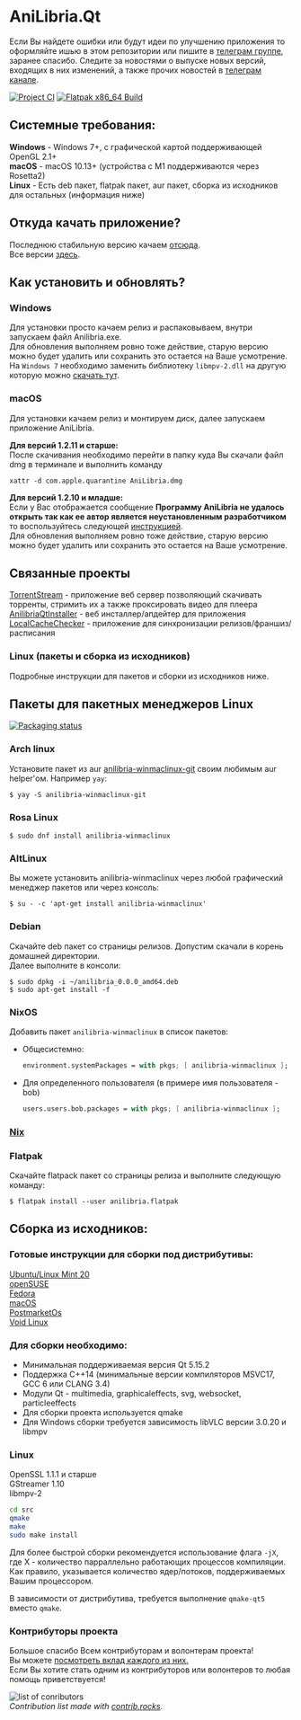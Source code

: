 # AniLibria.Qt

Если Вы найдете ошибки или будут идеи по улучшению приложения то оформляйте ишью в этом репозитории или пишите в [телеграм группе](https://t.me/+Le_oNL4Tw745YWUy), заранее спасибо. Следите за новостями о выпуске новых версий, входящих в них изменений, а также прочих новостей в [телеграм канале](https://t.me/desktopclientanilibria). 

[![Project CI](https://github.com/anilibria/anilibria-winmaclinux/actions/workflows/c-cpp.yml/badge.svg)](https://github.com/anilibria/anilibria-winmaclinux/actions/workflows/c-cpp.yml)
[![Flatpak x86_64 Build](https://github.com/anilibria/anilibria-winmaclinux/actions/workflows/flatpak.yml/badge.svg?branch=deploy)](https://github.com/anilibria/anilibria-winmaclinux/actions/workflows/flatpak.yml)

## Системные требования:

**Windows** - Windows 7+, с графической картой поддерживающей OpenGL 2.1+  
**macOS** - macOS 10.13+ (устройства с M1 поддерживаются через Rosetta2)  
**Linux** - Есть deb пакет, flatpak пакет, aur пакет, сборка из исходников для остальных (информация ниже)

## Откуда качать приложение?

Последнюю стабильную версию качаем [отсюда](https://github.com/anilibria/anilibria-winmaclinux/releases/latest).  
Все версии [здесь](https://github.com/anilibria/anilibria-winmaclinux/releases).

## Как установить и обновлять?

### Windows

Для установки просто качаем релиз и распаковываем, внутри запуcкаем файл Anilibria.exe.  
Для обновления выполняем ровно тоже действие, старую версию можно будет удалить или сохранить это остается на Ваше усмотрение.  
На `Windows 7` необходимо заменить библиотеку `libmpv-2.dll` на другую которую можно [скачать тут](https://sourceforge.net/projects/mpv-player-windows/files/libmpv/mpv-dev-x86_64-20230917-git-181eddc.7z/download).

### macOS

Для установки качаем релиз и монтируем диск, далее запускаем приложение AniLibria.  
  
**Для версий 1.2.11 и старше:**  
После скачивания необходимо перейти в папку куда Вы скачали файл dmg в терминале и выполнить команду
```shell
xattr -d com.apple.quarantine AniLibria.dmg
```
  
**Для версий 1.2.10 и младше:**  
Если у Вас отображается сообщение **Программу AniLibria не удалось открыть так как ее автор является неустановленным разработчиком** то воспользуйтесь следующей [инструкцией](https://support.apple.com/ru-ru/guide/mac-help/mh40616/mac).  
Для обновления выполняем ровно тоже действие, старую версию можно будет удалить или сохранить это остается на Ваше усмотрение.

## Связанные проекты
[TorrentStream](https://github.com/trueromanus/TorrentStream) - приложение веб сервер позволяющий скачивать торренты, стримить их а также проксировать видео для плеера  
[AnilibriaQtInstaller](https://github.com/trueromanus/AnilibriaQtInstaller) - веб инсталлер/апдейтер для приложения  
[LocalCacheChecker](https://github.com/trueromanus/LocalCacheChecker) - приложение для синхронизации релизов/франшиз/расписания

### Linux (пакеты и сборка из исходников)

Подробные инструкции для пакетов и сборки из исходников ниже.

## Пакеты для пакетных менеджеров Linux

[![Packaging status](https://repology.org/badge/vertical-allrepos/anilibria-winmaclinux.svg)](https://repology.org/project/anilibria-winmaclinux/versions)

### Arch linux
Установите пакет из aur [anilibria-winmaclinux-git](https://aur.archlinux.org/packages/anilibria-winmaclinux-git) своим любимым aur helper'ом. Например `yay`:

```console
$ yay -S anilibria-winmaclinux-git
```
### Rosa Linux

```console
$ sudo dnf install anilibria-winmaclinux
```

### AltLinux
Вы можете установить anilibria-winmaclinux через любой графический менеджер пакетов или через консоль:

```console
$ su - -c 'apt-get install anilibria-winmaclinux'
```

### Debian
Скачайте deb пакет со страницы релизов. Допустим скачали в корень домашней директории.  
Далее выполните в консоли:  
```console
$ sudo dpkg -i ~/anilibria_0.0.0_amd64.deb
$ sudo apt-get install -f
```

### NixOS
Добавить пакет `anilibria-winmaclinux` в список пакетов:

* Общесистемно:

    ```nix
    environment.systemPackages = with pkgs; [ anilibria-winmaclinux ];
    ```

* Для определенного пользователя (в примере имя пользователя - bob)

    ```nix
    users.users.bob.packages = with pkgs; [ anilibria-winmaclinux ];
    ```

### [Nix](nix.md)

### Flatpak
Скачайте flatpack пакет со страницы релиза и выполните следующую команду:
```console
$ flatpak install --user anilibria.flatpak
```
## Сборка из исходников:

### Готовые инструкции для сборки под дистрибутивы:

[Ubuntu/Linux Mint 20](https://github.com/anilibria/anilibria-winmaclinux/blob/master/linuxmint20.md)  
[openSUSE](https://github.com/anilibria/anilibria-winmaclinux/blob/master/openSUSE.md)  
[Fedora](https://github.com/anilibria/anilibria-winmaclinux/blob/master/fedora.md)  
[macOS](https://github.com/anilibria/anilibria-winmaclinux/blob/master/macosbuild.md)  
[PostmarketOs](https://github.com/anilibria/anilibria-winmaclinux/blob/master/postmarketos.md)  
[Void Linux](https://github.com/anilibria/anilibria-winmaclinux/blob/master/voidlinux.md)

### Для сборки необходимо:
- Минимальная поддерживаемая версия Qt 5.15.2
- Поддержка C++14 (минимальные версии компиляторов MSVC17, GCC 6 или CLANG 3.4)
- Модули Qt - multimedia, graphicaleffects, svg, websocket, particleeffects
- Для сборки проекта используется qmake
- Для Windows сборки требуется зависимость libVLC версии 3.0.20 и libmpv

### Linux

OpenSSL 1.1.1 и старше  
GStreamer 1.10  
libmpv-2

```bash
cd src
qmake
make
sudo make install
```
Для более быстрой сборки рекомендуется использование флага `-jX`, где X - количество парраллельно работающих процессов компиляции. Как правило, указывается количество ядер/потоков, поддерживаемых Вашим процессором.

В зависимости от дистрибутива, требуется выполнение `qmake-qt5` вместо `qmake`.

### Контрибуторы проекта
Большое спасибо Всем контрибуторам и волонтерам проекта!  
Вы можете [посмотреть вклад каждого из них.](https://github.com/anilibria/anilibria-winmaclinux/graphs/contributors)  
Если Вы хотите стать одним из контрибуторов или волонтеров то любая помощь приветствуется!
  
![list of conributors](https://contrib.rocks/image?repo=anilibria/anilibria-winmaclinux)  
*Contribution list made with [contrib.rocks](https://contrib.rocks).*

